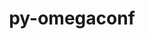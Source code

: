 ---
title: "py-omegaconf"
layout: cache
categories: [package, develop]
meta: {"versions": ["2.1.0"], "compilers": ["gcc@=7.3.1"], "oss": ["amzn2"], "platforms": ["linux"], "targets": ["ivybridge", "x86_64_v3"], "stacks": ["root"], "num_specs": 8, "num_specs_by_stack": {"root": 8}}
spec_details: [{"hash": "baio4ez4d5anj6bw6p7rnfbmendcufnq", "compiler": "gcc@=7.3.1", "versions": ["2.1.0"], "os": "amzn2", "platform": "linux", "target": "ivybridge", "variants": ["build_system=python_pip"], "stacks": ["root"], "size": "-", "tarball": "https://binaries.spack.io/develop/build_cache/linux-amzn2-ivybridge/gcc-7.3.1/py-omegaconf-2.1.0/linux-amzn2-ivybridge-gcc-7.3.1-py-omegaconf-2.1.0-baio4ez4d5anj6bw6p7rnfbmendcufnq.spack"}, {"hash": "3mibnek4nlvmn3kt7nua7j6dxiv3pthj", "compiler": "gcc@=7.3.1", "versions": ["2.1.0"], "os": "amzn2", "platform": "linux", "target": "ivybridge", "variants": ["build_system=python_pip"], "stacks": ["root"], "size": "-", "tarball": "https://binaries.spack.io/develop/build_cache/linux-amzn2-ivybridge/gcc-7.3.1/py-omegaconf-2.1.0/linux-amzn2-ivybridge-gcc-7.3.1-py-omegaconf-2.1.0-3mibnek4nlvmn3kt7nua7j6dxiv3pthj.spack"}, {"hash": "jnbs4lv7dc6xirbaqoynwi4pk6rc6llz", "compiler": "gcc@=7.3.1", "versions": ["2.1.0"], "os": "amzn2", "platform": "linux", "target": "x86_64_v3", "variants": [], "stacks": ["root"], "size": "-", "tarball": "https://binaries.spack.io/develop/build_cache/linux-amzn2-x86_64_v3/gcc-7.3.1/py-omegaconf-2.1.0/linux-amzn2-x86_64_v3-gcc-7.3.1-py-omegaconf-2.1.0-jnbs4lv7dc6xirbaqoynwi4pk6rc6llz.spack"}, {"hash": "htmzsmuwyxnvpth7xvqmjsppkna66omd", "compiler": "gcc@=7.3.1", "versions": ["2.1.0"], "os": "amzn2", "platform": "linux", "target": "x86_64_v3", "variants": ["build_system=python_pip"], "stacks": ["root"], "size": "-", "tarball": "https://binaries.spack.io/develop/build_cache/linux-amzn2-x86_64_v3/gcc-7.3.1/py-omegaconf-2.1.0/linux-amzn2-x86_64_v3-gcc-7.3.1-py-omegaconf-2.1.0-htmzsmuwyxnvpth7xvqmjsppkna66omd.spack"}, {"hash": "cifdvccfpo4fo4lozwlwn5fncs4nar64", "compiler": "gcc@=7.3.1", "versions": ["2.1.0"], "os": "amzn2", "platform": "linux", "target": "x86_64_v3", "variants": [], "stacks": ["root"], "size": "-", "tarball": "https://binaries.spack.io/develop/build_cache/linux-amzn2-x86_64_v3/gcc-7.3.1/py-omegaconf-2.1.0/linux-amzn2-x86_64_v3-gcc-7.3.1-py-omegaconf-2.1.0-cifdvccfpo4fo4lozwlwn5fncs4nar64.spack"}, {"hash": "dhg7hybibverkvbnh5t7mhithcnhhsyy", "compiler": "gcc@=7.3.1", "versions": ["2.1.0"], "os": "amzn2", "platform": "linux", "target": "x86_64_v3", "variants": ["build_system=python_pip"], "stacks": ["root"], "size": "-", "tarball": "https://binaries.spack.io/develop/build_cache/linux-amzn2-x86_64_v3/gcc-7.3.1/py-omegaconf-2.1.0/linux-amzn2-x86_64_v3-gcc-7.3.1-py-omegaconf-2.1.0-dhg7hybibverkvbnh5t7mhithcnhhsyy.spack"}, {"hash": "omjgdooha2jier3imjjrvglzfhpfjjg5", "compiler": "gcc@=7.3.1", "versions": ["2.1.0"], "os": "amzn2", "platform": "linux", "target": "x86_64_v3", "variants": ["build_system=python_pip"], "stacks": ["root"], "size": "-", "tarball": "https://binaries.spack.io/develop/build_cache/linux-amzn2-x86_64_v3/gcc-7.3.1/py-omegaconf-2.1.0/linux-amzn2-x86_64_v3-gcc-7.3.1-py-omegaconf-2.1.0-omjgdooha2jier3imjjrvglzfhpfjjg5.spack"}, {"hash": "3qfvhyowx7bdcglhoubulbbsd6kopzgm", "compiler": "gcc@=7.3.1", "versions": ["2.1.0"], "os": "amzn2", "platform": "linux", "target": "x86_64_v3", "variants": ["build_system=python_pip"], "stacks": ["root"], "size": "-", "tarball": "https://binaries.spack.io/develop/build_cache/linux-amzn2-x86_64_v3/gcc-7.3.1/py-omegaconf-2.1.0/linux-amzn2-x86_64_v3-gcc-7.3.1-py-omegaconf-2.1.0-3qfvhyowx7bdcglhoubulbbsd6kopzgm.spack"}]
---